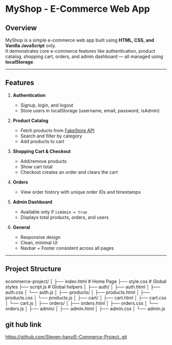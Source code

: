# MyShop - E-Commerce Web App

## Overview
MyShop is a simple e-commerce web app built using **HTML, CSS, and Vanilla JavaScript** only.  
It demonstrates core e-commerce features like authentication, product catalog, shopping cart, orders, and admin dashboard — all managed using **localStorage**.

---

## Features

1. **Authentication**
   - Signup, login, and logout
   - Store users in localStorage (username, email, password, isAdmin)

2. **Product Catalog**
   - Fetch products from [FakeStore API](https://fakestoreapi.com/products)
   - Search and filter by category
   - Add products to cart

3. **Shopping Cart & Checkout**
   - Add/remove products
   - Show cart total
   - Checkout creates an order and clears the cart

4. **Orders**
   - View order history with unique order IDs and timestamps

5. **Admin Dashboard**
   - Available only if `isAdmin = true`
   - Displays total products, orders, and users

6. **General**
   - Responsive design
   - Clean, minimal UI
   - Navbar + Footer consistent across all pages

---

## Project Structure
ecommerce-project/
│
├── index.html # Home Page
├── style.css # Global styles
├── script.js # Global helpers
│
├── auth/
│ ├── auth.html
│ ├── auth.css
│ └── auth.js
│
├── products/
│ ├── products.html
│ ├── products.css
│ └── products.js
│
├── cart/
│ ├── cart.html
│ ├── cart.css
│ └── cart.js
│
├── orders/
│ ├── orders.html
│ ├── orders.css
│ └── orders.js
│
├── admin/
│ ├── admin.html
│ ├── admin.css
│ └── admin.js

## git hub link 
https://github.com/Steven-hany/E-Commerce-Project..git